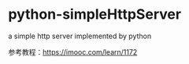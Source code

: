 # python-simpleHttpServer
a simple http server implemented by python

参考教程：<https://imooc.com/learn/1172>
